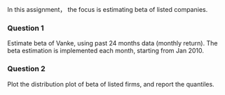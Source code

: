 In this assignment， the focus is estimating beta of listed companies.

### Question 1
Estimate beta of Vanke, using past 24 months data (monthly return). The beta estimation is implemented each month, starting from Jan 2010.

### Question 2
Plot the distribution plot of beta of listed firms, and report the quantiles.
